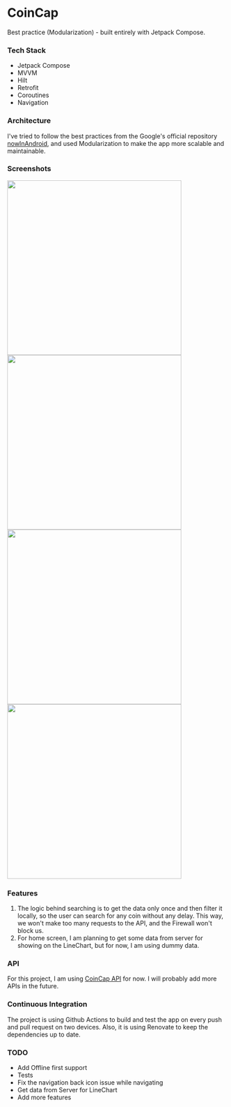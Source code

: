 # CoinCap

Best practice (Modularization) - built entirely with Jetpack Compose.

### Tech Stack

- Jetpack Compose
- MVVM
- Hilt
- Retrofit
- Coroutines
- Navigation

### Architecture

I've tried to follow the best practices from the Google's official
repository [nowInAndroid](https://github.com/android/nowinandroid), and used Modularization to make
the app more scalable and maintainable.

### Screenshots

<p>
<img src="https://i.imgur.com/2O20IGa.png" height="400" />
<img src="https://i.imgur.com/8mcrfij.png" height="400" />
<img src="https://i.imgur.com/1hK0pFC.png" height="400" />
<img src="https://i.imgur.com/HJsrNNT.png" height="400" />
</p>

### Features

1. The logic behind searching is to get the data only once and then filter it locally, so the user
   can search for any coin without any delay. This way, we won't make too many requests to the API,
   and the Firewall won't block us.
2. For home screen, I am planning to get some data from server for showing on the LineChart, but for
   now, I am using dummy data.


### API

For this project, I am using [CoinCap API](https://docs.coincap.io/#ee30bea9-bb6b-469d-958a-d3e35d442d7a) for now. I will probably add more APIs in the future.

### Continuous Integration

The project is using Github Actions to build and test the app on every push and pull request on two
devices. Also, it is using Renovate to keep the dependencies up to date.

### TODO

- Add Offline first support
- Tests
- Fix the navigation back icon issue while navigating
- Get data from Server for LineChart
- Add more features
